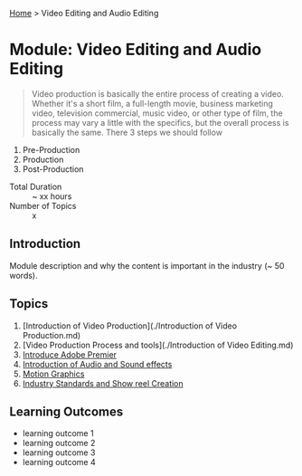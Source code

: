 [Home](../README.md) > Video Editing and Audio Editing

# Module: Video Editing and Audio Editing

> Video production is basically the entire process of creating a video. Whether it's a short film, a full-length movie, business marketing video, television commercial, music video, or other type of film, the process may vary a little with the specifics, but the overall process is basically the same. There 3 steps we should follow
1.	Pre-Production 
2.	Production
3.	Post-Production

<dl>
<dt>Total Duration</dt>
<dd>~ xx hours</dd>
<dt>Number of Topics</dt>
<dd>x</dd>
</dl>

## Introduction

Module description and why the content is important in the industry (~ 50 words).

## Topics

1. [Introduction of Video Production](./Introduction of Video Production.md)
2. [Video Production Process and tools](./Introduction of Video Editing.md)
3. [Introduce Adobe Premier ](./01-topic-a.md)
4. [Introduction of Audio and Sound effects ](./01-topic-a.md)
5. [Motion Graphics](./01-topic-a.md)
6. [Industry Standards and Show reel Creation ](./01-topic-a.md)

## Learning Outcomes

- learning outcome 1
- learning outcome 2
- learning outcome 3
- learning outcome 4

